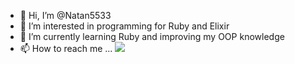 - 👋 Hi, I’m @Natan5533
- 👀 I’m interested in programming for Ruby and Elixir
- 🌱 I’m currently learning Ruby and improving my OOP knowledge
- 📫 How to reach me ...
[<img src="https://img.shields.io/badge/linkedin-%230077B5.svg?&style=for-the-badge&logo=linkedin&logoColor=white" />](https://www.linkedin.com/in/natanel-francisco-ramos-filho-47a1221b1/)
